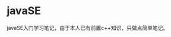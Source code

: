 <!--
 * @Autor: violet apricity (zpx)
 * @Date: 2021-09-17 18:15:43
 * @LastEditors: violet apricity (zpx)
 * @LastEditTime: 2021-09-17 21:01:05
 * @FilePath: \javaSE\README.md
 * @Description: Violet && Apricity:/ The warmth of the sun in the winter /
-->
# javaSE

javaSE入门学习笔记，由于本人已有前置c++知识，只做点简单笔记。
